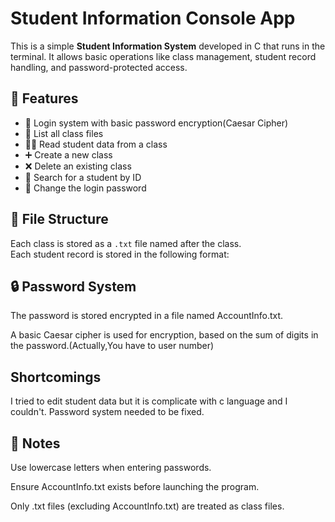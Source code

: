 # Student Information Console App

This is a simple **Student Information System** developed in C that runs in the terminal. It allows basic operations like class management, student record handling, and password-protected access.

## 🚀 Features

- 🔐 Login system with basic password encryption(Caesar Cipher)
- 📜 List all class files
- 👨‍🏫 Read student data from a class
- ➕ Create a new class
- ❌ Delete an existing class
- 🔎 Search for a student by ID
- 🔑 Change the login password

## 📂 File Structure

Each class is stored as a `.txt` file named after the class.  
Each student record is stored in the following format:

## 🔒 Password System
The password is stored encrypted in a file named AccountInfo.txt.

A basic Caesar cipher is used for encryption, based on the sum of digits in the password.(Actually,You have to user number)

## Shortcomings
I tried to edit student data but it is complicate with c language and I couldn't.
Password system needed to be fixed.


## 📌 Notes
Use lowercase letters when entering passwords.

Ensure AccountInfo.txt exists before launching the program.
  
Only .txt files (excluding AccountInfo.txt) are treated as class files.
